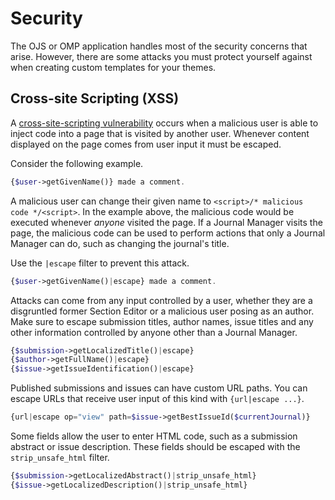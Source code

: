 # Security

The OJS or OMP application handles most of the security concerns that arise. However, there are some attacks you must protect yourself against when creating custom templates for your themes.

## Cross-site Scripting (XSS)

A [cross-site-scripting vulnerability](https://en.wikipedia.org/wiki/Cross-site_scripting) occurs when a malicious user is able to inject code into a page that is visited by another user. Whenever content displayed on the page comes from user input it must be escaped.

Consider the following example.

```php
{$user->getGivenName()} made a comment.
```

A malicious user can change their given name to `<script>/* malicious code */<script>`. In the example above, the malicious code would be executed whenever _anyone_ visited the page. If a Journal Manager visits the page, the malicious code can be used to perform actions that only a Journal Manager can do, such as changing the journal's title.

Use the `|escape` filter to prevent this attack.

```php
{$user->getGivenName()|escape} made a comment.
```

Attacks can come from any input controlled by a user, whether they are a disgruntled former Section Editor or a malicious user posing as an author. Make sure to escape submission titles, author names, issue titles and any other information controlled by anyone other than a Journal Manager.

```php
{$submission->getLocalizedTitle()|escape}
{$author->getFullName()|escape}
{$issue->getIssueIdentification()|escape}
```

Published submissions and issues can have custom URL paths. You can escape URLs that receive user input of this kind with `{url|escape ...}`.

```php
{url|escape op="view" path=$issue->getBestIssueId($currentJournal)}
```

Some fields allow the user to enter HTML code, such as a submission abstract or issue description. These fields should be escaped with the `strip_unsafe_html` filter.

```php
{$submission->getLocalizedAbstract()|strip_unsafe_html}
{$issue->getLocalizedDescription()|strip_unsafe_html}
```
